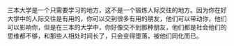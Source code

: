 三本大学是一个只需要学习的地方，这不是一个锻炼人际交往的地方。因为你在好大学中的人际交往是有用的，你可以交到很多有用的朋友，他们可以带动你，他们可以影响你，但是在三本的大学中，你好像交不到那种朋友，他们都是社会他们的思维都不够，和那些人相处时间长了，只会变得堕落，被他们同化而已。